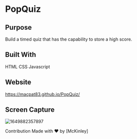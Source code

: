 # PopQuiz


## Purpose

Build a timed quiz that has the capability to store a high score.


## Built With
HTML
CSS
Javascript


## Website
https://macpat83.github.io/PopQuiz/

## Screen Capture

![1649882357897](https://user-images.githubusercontent.com/98047373/163266606-c812f7c5-4207-4989-a53d-fea0b46c170c.png)



Contribution
Made with ❤️ by [McKinley]
